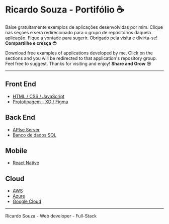 ﻿# Ricardo Souza - Portifólio ☕
Baixe gratuitamente exemplos de aplicações desenvolvidas por mim. Clique nas seções e será redirecionado para o grupo de repositórios daquela aplicação.
Fique a vontade para sugerir. 
Obrigado pela visita e divirta-se! **Compartilhe e cresça** 😎

Download free examples of applications developed by me. Click on the sections and you will be redirected to that application's repository group. Feel free to suggest. Thanks for visiting and enjoy! **Share and Grow** 😎


___________________________________________________________________________________________________
## Front End
* [HTML / CSS / JavaScript](https://github.com/ricardaonao/HTML-CSS-JavaScript)
* [Prototipagem - XD / Figma](https://github.com/ricardaonao/Prototipagem)

## Back End
* [APIse Server](https://github.com/ricardaonao/APIs)
* [Banco de dados SQL]()

## Mobile
* [React Native]()

## Cloud
* [AWS]()
* [Azure]()
* [Google Cloud]()

___________________________________________________________________________________________________
Ricardo Souza  - Web developer - Full-Stack

